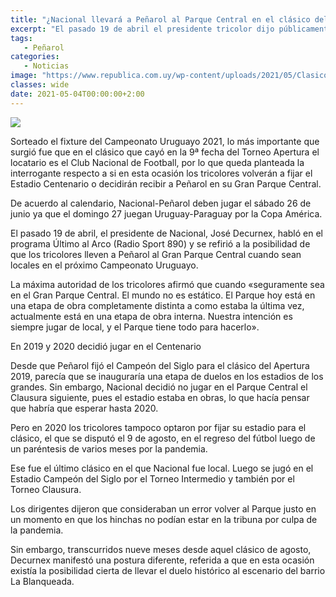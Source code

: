```yaml
---
title: "¿Nacional llevará a Peñarol al Parque Central en el clásico del 26 de junio?"
excerpt: "El pasado 19 de abril el presidente tricolor dijo públicamente que cuando le toque ser local ante el aurinegro «seguramente sea en el Gran Parque Central»."
tags:
   - Peñarol
categories:
   - Noticias
image: "https://www.republica.com.uy/wp-content/uploads/2021/05/Clasico.jpg"
classes: wide
date: 2021-05-04T00:00:00+2:00
---
```



<img src="https://www.republica.com.uy/wp-content/uploads/2021/05/Clasico.jpg">


Sorteado el fixture del Campeonato Uruguayo 2021, lo más importante que surgió fue que en el clásico que cayó en la 9ª fecha del Torneo Apertura el locatario es el Club Nacional de Football, por lo que queda planteada la interrogante respecto a si en esta ocasión los tricolores volverán a fijar el Estadio Centenario o decidirán recibir a Peñarol en su Gran Parque Central.


De acuerdo al calendario, Nacional-Peñarol deben jugar el sábado 26 de junio ya que el domingo 27 juegan Uruguay-Paraguay por la Copa América.


El pasado 19 de abril, el presidente de Nacional, José Decurnex, habló en el programa Último al Arco (Radio Sport 890) y se refirió a la posibilidad de que los tricolores lleven a Peñarol al Gran Parque Central cuando sean locales en el próximo Campeonato Uruguayo.


La máxima autoridad de los tricolores afirmó que cuando «seguramente sea en el Gran Parque Central. El mundo no es estático. El Parque hoy está en una etapa de obra completamente distinta a como estaba la última vez, actualmente está en una etapa de obra interna. Nuestra intención es siempre jugar de local, y el Parque tiene todo para hacerlo».


En 2019 y 2020 decidió jugar en el Centenario


Desde que Peñarol fijó el Campeón del Siglo para el clásico del Apertura 2019, parecía que se inauguraría una etapa de duelos en los estadios de los grandes. Sin embargo, Nacional decidió no jugar en el Parque Central el Clausura siguiente, pues el estadio estaba en obras, lo que hacía pensar que habría que esperar hasta 2020.


Pero en 2020 los tricolores tampoco optaron por fijar su estadio para el clásico, el que se disputó el 9 de agosto, en el regreso del fútbol luego de un paréntesis de varios meses por la pandemia.


Ese fue el último clásico en el que Nacional fue local. Luego se jugó en el Estadio Campeón del Siglo por el Torneo Intermedio y también por el Torneo Clausura.


Los dirigentes dijeron que consideraban un error volver al Parque justo en un momento en que los hinchas no podían estar en la tribuna por culpa de la pandemia.


Sin embargo, transcurridos nueve meses desde aquel clásico de agosto, Decurnex manifestó una postura diferente, referida a que en esta ocasión existía la posibilidad cierta de llevar el duelo histórico al escenario del barrio La Blanqueada.


